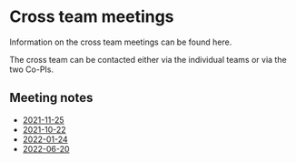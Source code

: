 Cross team meetings
==========================

Information on the cross team meetings can be found here.

The cross team can be contacted either via the individual teams or via the two Co-PIs.

Meeting notes
-------------
  - [2021-11-25](Minutes/20211125.md)
  - [2021-10-22](Minutes/20211022.md)
  - [2022-01-24](Minutes/20220124.md)
  - [2022-06-20](Minutes/20220620.md)
